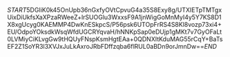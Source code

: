 $START$5DGIiK0k45OnUpb36nGxfyOVtCpvuG4a35S8Exy8g/UTXIETpTMTgxUixDiUkfsXaXPzaRWeeZ+lrSUOGlu3WxxsF9A1jnWigGoMnMyI4y5Y7KS8D1X8xgUcyg0KAEMMP4DwKnESkpcS/P56psk6UTOpFrRS4S8Kl8vozp73xi4+EU/OdpoYOksdkWsqWfdUGCRYqvaH/hNNKpSap0eDUjp1gMKt7v7GyOFaLt0LVMiyCiKLvgGw9tHQUyFNspKsmHgtEAa+0QDNXItKduMAG55rCqY+BaTsEF2Z1SoYR3l3XVJxJuLkAxroJRbFDffzqba6flRUL0aBDn9orJmnDw==$END$
